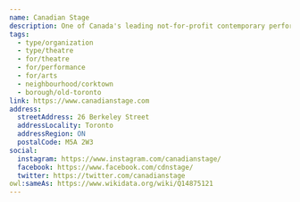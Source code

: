 ```yaml
---
name: Canadian Stage
description: One of Canada's leading not-for-profit contemporary performing arts organizations. Canadian Stage produces, presents, and commissions innovative and vibrant performance work from Canada and around the world. The company is best known for Dream in High Park, Toronto's beloved summer Shakespeare tradition, along with acclaimed productions of new works, Broadway plays, and inventive reinterpretations of classic works.
tags:
  - type/organization
  - type/theatre
  - for/theatre
  - for/performance
  - for/arts
  - neighbourhood/corktown
  - borough/old-toronto
link: https://www.canadianstage.com
address:
  streetAddress: 26 Berkeley Street
  addressLocality: Toronto
  addressRegion: ON
  postalCode: M5A 2W3
social:
  instagram: https://www.instagram.com/canadianstage/
  facebook: https://www.facebook.com/cdnstage/
  twitter: https://twitter.com/canadianstage
owl:sameAs: https://www.wikidata.org/wiki/Q14875121
---
```

